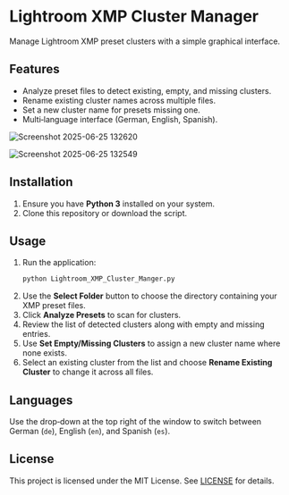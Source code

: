 # Lightroom XMP Cluster Manager

Manage Lightroom XMP preset clusters with a simple graphical interface.

## Features
- Analyze preset files to detect existing, empty, and missing clusters.
- Rename existing cluster names across multiple files.
- Set a new cluster name for presets missing one.
- Multi‑language interface (German, English, Spanish).

![Screenshot 2025-06-25 132620](https://github.com/user-attachments/assets/d5169896-1513-4c32-9b87-abc3b1f39b43)

![Screenshot 2025-06-25 132549](https://github.com/user-attachments/assets/c5ecc114-7c3f-4f70-92f7-f8e722aa7c7f)

## Installation
1. Ensure you have **Python 3** installed on your system.
2. Clone this repository or download the script. 


## Usage
1. Run the application:
   ```bash
   python Lightroom_XMP_Cluster_Manger.py
   ```
2. Use the **Select Folder** button to choose the directory containing your XMP preset files.
3. Click **Analyze Presets** to scan for clusters.
4. Review the list of detected clusters along with empty and missing entries.
5. Use **Set Empty/Missing Clusters** to assign a new cluster name where none exists.
6. Select an existing cluster from the list and choose **Rename Existing Cluster** to change it across all files.

## Languages
Use the drop‑down at the top right of the window to switch between German (`de`), English (`en`), and Spanish (`es`).

## License
This project is licensed under the MIT License. See [LICENSE](LICENSE) for details.
